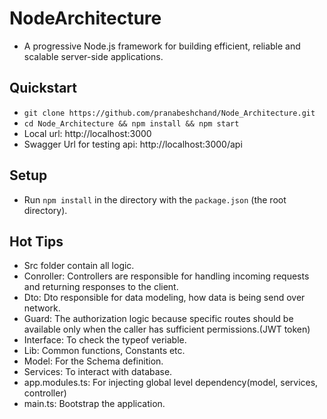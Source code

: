 # NodeArchitecture
- A progressive Node.js framework for building efficient, reliable and scalable server-side applications. 

Quickstart
-----
- `git clone https://github.com/pranabeshchand/Node_Architecture.git`
- `cd Node_Architecture && npm install && npm start`
- Local url: http://localhost:3000
- Swagger Url for testing api: http://localhost:3000/api


Setup
----- 
- Run `npm install` in the directory with the `package.json` (the root directory).

 
Hot Tips
-----
- Src folder contain all logic. 
- Conroller: Controllers are responsible for handling incoming requests and returning responses to the client.
- Dto: Dto responsible for data modeling, how data is being send over network.         
- Guard: The authorization logic because specific routes should be available only when the caller has sufficient permissions.(JWT token)
- Interface: To check the typeof veriable.  
- Lib: Common functions, Constants etc.  
- Model: For the Schema definition. 
- Services: To interact with database. 
- app.modules.ts: For injecting global level dependency(model, services, controller)     
- main.ts: Bootstrap the application.  
